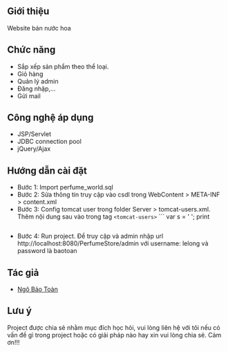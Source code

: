 ## Giới thiệu
Website bán nước hoa

## Chức năng
- Sắp xếp sản phẩm theo thể loại.
- Giỏ hàng
- Quản lý admin
- Đăng nhập,...
- Gửi mail

## Công nghệ áp dụng
- JSP/Servlet
- JDBC connection pool
- jQuery/Ajax

## Hướng dẫn cài đặt
- Bước 1: Import perfume_world.sql
- Bước 2: Sửa thông tin truy cập vào csdl trong WebContent > META-INF > content.xml
- Bước 3: Config tomcat user trong folder Server > tomcat-users.xml. Thêm nội dung sau vào trong tag `<tomcat-users>`
    	```
	var s = '
	<role rolename="manager" />
	<role rolename="tomcat" />
	<role rolename="admin" />
	<user username="lelong" password="baotoan" roles="tomcat, manager, admin" />
	';
	print
	```
- Bước 4: Run project. Để truy cập và admin nhập url http://localhost:8080/PerfumeStore/admin với username: lelong và password là baotoan

## Tác giả
- [Ngô Bảo Toàn]

[//]:#
[Ngô Bảo Toàn]: <https://www.facebook.com/baotoan95>

## Lưu ý
Project được chia sẻ nhằm mục đích học hỏi, vui lòng liên hệ với tôi nếu có vấn đề gì trong project hoặc có giải pháp nào hay xin vui lòng chia sẻ. Cảm ơn!!!
